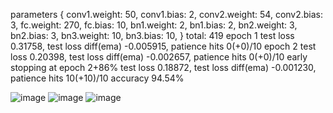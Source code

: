 parameters {
  conv1.weight: 50,
  conv1.bias: 2,
  conv2.weight: 54,
  conv2.bias: 3,
  fc.weight: 270,
  fc.bias: 10,
  bn1.weight: 2,
  bn1.bias: 2,
  bn2.weight: 3,
  bn2.bias: 3,
  bn3.weight: 10,
  bn3.bias: 10,
}
total: 419
epoch 1 test loss 0.31758, test loss diff(ema) -0.005915, patience hits 0(+0)/10
epoch 2 test loss 0.20398, test loss diff(ema) -0.002657, patience hits 0(+0)/10
early stopping at epoch 2+86% test loss 0.18872, test loss diff(ema) -0.001230, patience hits 10(+10)/10
accuracy 94.54%

![image](https://github.com/user-attachments/assets/516e8637-c336-478d-89b0-2682c8f997a8)
![image](https://github.com/user-attachments/assets/5b6b5919-2307-4cd4-b603-a90feabe5142)
![image](https://github.com/user-attachments/assets/3d2e5119-9ae4-4fe7-b3fb-acb498279328)
